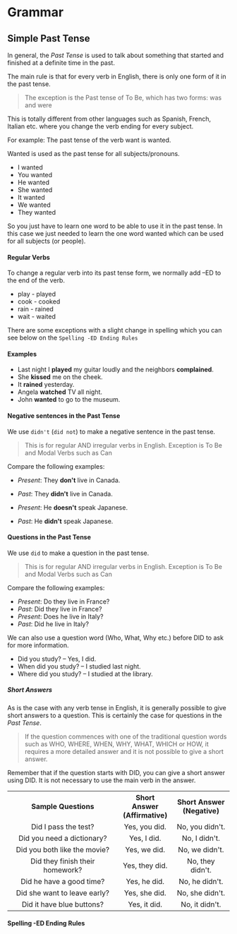 # Grammar

## Simple Past Tense

In general, the *Past Tense* is used to talk about something that started and finished at a definite time in the past.

The main rule is that for every verb in English, there is only one form of it in the past tense.

>The exception is the Past tense of To Be, which has two forms: was and were

This is totally different from other languages such as Spanish, French, Italian etc. where you change the verb ending for every subject.

For example: The past tense of the verb want is wanted.

Wanted is used as the past tense for all subjects/pronouns.

* I wanted
* You wanted
* He wanted
* She wanted
* It wanted
* We wanted
* They wanted

So you just have to learn one word to be able to use it in the past tense. In this case we just needed to learn the one word wanted which can be used for all subjects (or people).

#### Regular Verbs

To change a regular verb into its past tense form, we normally add –ED to the end of the verb.

* play - played
* cook - cooked
* rain - rained
* wait - waited

There are some exceptions with a slight change in spelling which you can see below on the `Spelling -ED Ending Rules`

#### Examples

* Last night I **played** my guitar loudly and the neighbors **complained**.
* She **kissed** me on the cheek.
* It **rained** yesterday.
* Angela **watched** TV all night.
* John **wanted** to go to the museum.

#### Negative sentences in the Past Tense

We use `didn't` (`did not`) to make a negative sentence in the past tense.

> This is for regular AND irregular verbs in English.
> Exception is To Be and Modal Verbs such as Can

Compare the following examples:

* *Present*: They **don't** live in Canada.
* *Past*: They **didn't** live in Canada.

* *Present*: He **doesn't** speak Japanese.
* *Past*: He **didn't** speak Japanese.

#### Questions in the Past Tense

We use `did` to make a question in the past tense.

> This is for regular AND irregular verbs in English.
> Exception is To Be and Modal Verbs such as Can

Compare the following examples:

* *Present*: Do they live in France?
* *Past*: Did they live in France?
* *Present*: Does he live in Italy?
* *Past*: Did he live in Italy?

We can also use a question word (Who, What, Why etc.) before DID to ask for more information.

* Did you study? – Yes, I did.
* When did you study? – I studied last night.
* Where did you study? – I studied at the library.

##### Short Answers

As is the case with any verb tense in English, it is generally possible to give short answers to a question. This is certainly the case for questions in the *Past Tense*.

> If the question commences with one of the traditional question words such as WHO, WHERE, WHEN, WHY, WHAT, WHICH or HOW, it requires a more detailed answer and it is not possible to give a short answer.

Remember that if the question starts with DID, you can give a short answer using DID. It is not necessary to use the main verb in the answer.

<table>
    <tbody>
        <tr>
            <th><center>Sample Questions</center></th>
            <th><center>Short Answer<br/>(Affirmative)</center></th>
            <th><center>Short Answer<br/>(Negative)</center></th>
        </tr>
        <tr>
            <td><center>Did I pass the test?</center></td>
            <td><center>Yes, you did.</center></td>
            <td><center>No, you didn't.</center></td>
        </tr>
        <tr>
            <td><center>Did you need a dictionary?</center></td>
            <td><center>Yes, I did.</center></td>
            <td><center>No, I didn't.</center></td>
        </tr>
        <tr>
            <td><center>Did you both like the movie?</center></td>
            <td><center>Yes, we did.</center></td>
            <td><center>No, we didn't.</center></td>
        </tr>
        <tr>
            <td><center>Did they finish their homework?</center></td>
            <td><center>Yes, they did.</center></td>
            <td><center>No, they didn't.</center></td>
        </tr>
        <tr>
            <td><center>Did he have a good time?</center></td>
            <td><center>Yes, he did.</center></td>
            <td><center>No, he didn't.</center></td>
        </tr>
        <tr>
            <td><center>Did she want to leave early?</center></td>
            <td><center>Yes, she did.</center></td>
            <td><center>No, she didn't.</center></td>
        </tr>
        <tr>
            <td><center>Did it have blue buttons?</center></td>
            <td><center>Yes, it did.</center></td>
            <td><center>No, it didn't.</center></td>
        </tr>
    </tbody>
</table>

#### Spelling -ED Ending Rules

